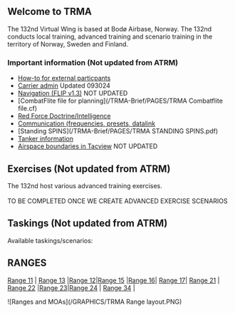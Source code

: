 ## Welcome to TRMA

The 132nd Virtual Wing is based at Bodø Airbase, Norway. The 132nd conducts local training, advanced training and scenario training in the territory of Norway, Sweden and Finland.




### Important information (Not updated from ATRM)
* [How-to for external particpants](/ATRM_Brief/Pages/External.html)  
* [Carrier admin](PAGES/Carrier.md)  Updated 093024
* [Navigation (FLIP v1.3)](https://cloud.132virtualwing.org/s/aw8dF8Cmxo2dcP2)  NOT UPDATED
* [CombatFlite file for planning](/TRMA-Brief/PAGES/TRMA Combatflite file.cf)  
* [Red Force Doctrine/Intelligence](/TRMA-Brief/INTELLIGENCE/INTELLIGENCE.html) 
* [Communication (frequencies, presets, datalink](/COMMUNICATIONS/PRESETS.md)  
* [Standing SPINS](/TRMA-Brief/PAGES/TRMA STANDING SPINS.pdf) 
* [Tanker information](/TRMA-Brief/PAGES/Tanker.html)  
* [Airspace boundaries in Tacview](https://cloud.132virtualwing.org/s/2tGEax7xEqYGAXy)  NOT UPDATED


## Exercises (Not updated from ATRM)
The 132nd host various advanced training exercises. <br>
<br>
TO BE COMPLETED ONCE WE CREATE ADVANCED EXERCISE SCENARIOS 

## Taskings (Not updated from ATRM)
Available taskings/scenarios:  <!--- sorted by tasking type, then range -->


## RANGES
[Range 11](/TRMA-Brief/RANGES/Range11.html) | [Range 13](/TRMA-Brief/RANGES/Range13.html) |[Range 12](/TRMA-Brief/RANGES/Range12.html)|[Range 15](/TRMA-Brief/RANGES/Range15.html) |[Range 16](/TRMA-Brief/RANGES/Range16.html)| [Range 17](/TRMA-Brief/RANGES/Range17.html)|
[Range 21](/TRMA-Brief/RANGES/Range21.html) | [Range 22](/TRMA-Brief/RANGES/Range22.html) |[Range 23](/TRMA-Brief/RANGES/Range23.html)|[Range 24](/TRMA-Brief/RANGES/Range24.html) |
[Range 34](/TRMA-Brief/RANGES/Range34.html) |



![Ranges and MOAs](/GRAPHICS/TRMA Range layout.PNG)




